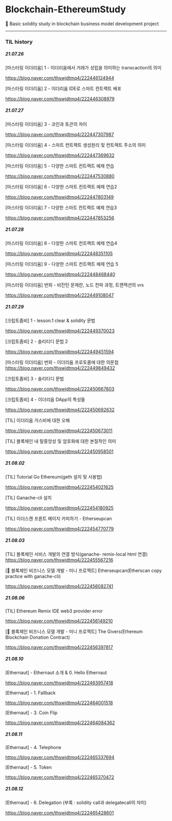 # Blockchain-EthereumStudy

🔗 Basic solidity study in blockchain business model development project

---

### TIL history

##### 21.07.26

[마스터링 이더리움] 1 - 이더리움에서 거래가 성립을 의미하는 transcaction의 의미

https://blog.naver.com/thswjdtmq4/222446124944

[마스터링 이더리움] 2 - 이더리움 IDE로 스마트 컨트랙트 배포

https://blog.naver.com/thswjdtmq4/222446308979

##### 21.07.27

[마스터링 이더리움] 3 - 코인과 토큰의 차이

https://blog.naver.com/thswjdtmq4/222447307987

[마스터링 이더리움] 4 - 스마트 컨트랙트 생성원리 및 컨트랙트 주소의 의미

https://blog.naver.com/thswjdtmq4/222447369632

[마스터링 이더리움] 5 - 다양한 스마트 컨트랙트 예제 연습

https://blog.naver.com/thswjdtmq4/222447530880

[마스터링 이더리움] 6 - 다양한 스마트 컨트랙트 예제 연습2

https://blog.naver.com/thswjdtmq4/222447803149

[마스터링 이더리움] 7 - 다양한 스마트 컨트랙트 예제 연습3

https://blog.naver.com/thswjdtmq4/222447853256

##### 21.07.28

[마스터링 이더리움] 8 - 다양한 스마트 컨트랙트 예제 연습4

https://blog.naver.com/thswjdtmq4/222448351105

[마스터링 이더리움] 9 - 다양한 스마트 컨트랙트 예제 연습 5

https://blog.naver.com/thswjdtmq4/222448468440

[마스터링 이더리움] 번외 - 비잔틴 문제란, 노드 전파 과정, 트랜잭션의 vrs

https://blog.naver.com/thswjdtmq4/222449108047

##### 21.07.29

[크립토좀비] 1 - lesson.1 clear & solidity 문법

https://blog.naver.com/thswjdtmq4/222449370023

[크립토좀비] 2 - 솔리티디 문법 2

https://blog.naver.com/thswjdtmq4/222449451594


[마스터링 이더리움] 번외 - 이더리움 프로토콜에 대한 의문점
https://blog.naver.com/thswjdtmq4/222449849432


[크립토좀비] 3 - 솔리티디 문법

https://blog.naver.com/thswjdtmq4/222450667803

[크립토좀비] 4 - 이더리움 DApp의 특성들

https://blog.naver.com/thswjdtmq4/222450692632

[TIL] 이더리움 가스비에 대한 오해

https://blog.naver.com/thswjdtmq4/222450673011

[TIL] 블록체인 내 탈중앙성 및 암호화에 대한 본질적인 의미

https://blog.naver.com/thswjdtmq4/222450958501

##### 21.08.02

[TIL] Tutorial Go Ethereum(geth 설치 및 사용법)

https://blog.naver.com/thswjdtmq4/222454021625

[TIL] Ganache-cli 설치

https://blog.naver.com/thswjdtmq4/222454180925

[TIL] 이더스캔 프론트 페이지 카피하기 - Etherseupcan

https://blog.naver.com/thswjdtmq4/222454770779


##### 21.08.03

[TIL] 블록체인 서비스 개발의 연결 방식(ganache- remix-local html 연결)
https://blog.naver.com/thswjdtmq4/222455567216

[🔗 블록체인 비즈니스 모델 개발 - 미니  프로젝트] Etherseupcan(Etherscan copy practice with ganache-cli)

https://blog.naver.com/thswjdtmq4/222456082741

##### 21.08.06

[TIL] Ethereum Remix IDE web3 provider error

https://blog.naver.com/thswjdtmq4/222456149210

[🔗 블록체인 비즈니스 모델 개발 - 미니  프로젝트] The Givers(Ethereum Blockchain Donation Contract)

https://blog.naver.com/thswjdtmq4/222456397817

##### 21.08.10

[Ethernaut] - Ethernaut 소개 & 0. Hello Ethernaut

https://blog.naver.com/thswjdtmq4/222463957418


[Ethernaut] - 1. Fallback

https://blog.naver.com/thswjdtmq4/222464001518

[Ethernaut] - 3. Coin Flip

https://blog.naver.com/thswjdtmq4/222464084362

##### 21.08.11

[Ethernaut] - 4. Telephone

https://blog.naver.com/thswjdtmq4/222465337694

[Ethernaut] - 5. Token

https://blog.naver.com/thswjdtmq4/222465370472

##### 21.08.12

[Ethernaut] - 6. Delegation (부록 : solidity call과 delegatecall의 차이)

https://blog.naver.com/thswjdtmq4/222465428601